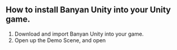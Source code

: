 ## How to install Banyan Unity into your Unity game.

1. Download and import Banyan Unity into your game.
2. Open up the Demo Scene, and open
